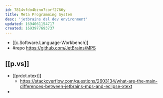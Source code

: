 ```yaml
---
id: 7814vfdo4bzno7corf2766y
title: Meta Programming System
desc: 'jetbrains dsl dev environment'
updated: 1694061154717
created: 1693977693737
---
```


- [[c.Software.Language-Workbench]]
- #repo https://github.com/JetBrains/MPS


## [[p.vs]]

- [[prdct.xtext]] 
  - https://stackoverflow.com/questions/2603134/what-are-the-main-differences-between-jetbrains-mps-and-eclipse-xtext
- 